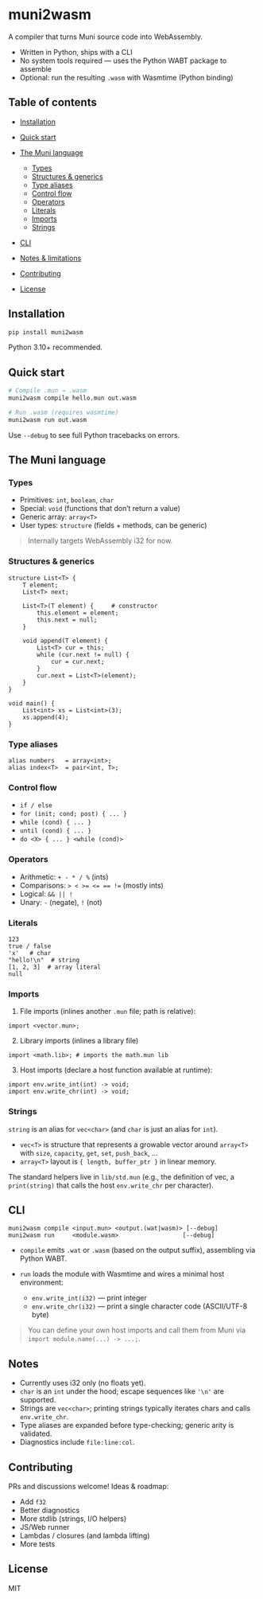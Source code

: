 # muni2wasm

A compiler that turns Muni source code into WebAssembly.

* Written in Python, ships with a CLI
* No system tools required — uses the Python WABT package to assemble
* Optional: run the resulting `.wasm` with Wasmtime (Python binding)

## Table of contents

* [Installation](#installation)
* [Quick start](#quick-start)
* [The Muni language](#the-muni-language)

  * [Types](#types)
  * [Structures & generics](#structures--generics)
  * [Type aliases](#type-aliases)
  * [Control flow](#control-flow)
  * [Operators](#operators)
  * [Literals](#literals)
  * [Imports](#imports)
  * [Strings](#strings)
* [CLI](#cli)
* [Notes & limitations](#notes--limitations)
* [Contributing](#contributing)
* [License](#license)

## Installation

```bash
pip install muni2wasm
```

Python 3.10+ recommended.


## Quick start

```bash
# Compile .mun → .wasm
muni2wasm compile hello.mun out.wasm

# Run .wasm (requires wasmtime)
muni2wasm run out.wasm
```

Use `--debug` to see full Python tracebacks on errors.

## The Muni language

### Types

* Primitives: `int`, `boolean`, `char`
* Special: `void` (functions that don’t return a value)
* Generic array: `array<T>`
* User types: `structure` (fields + methods, can be generic)

> Internally targets WebAssembly i32 for now.

### Structures & generics

```muni
structure List<T> {
    T element;
    List<T> next;

    List<T>(T element) {     # constructor
        this.element = element;
        this.next = null;
    }

    void append(T element) {
        List<T> cur = this;
        while (cur.next != null) {
            cur = cur.next;
        }
        cur.next = List<T>(element);
    }
}

void main() {
    List<int> xs = List<int>(3);
    xs.append(4);
}
```

### Type aliases

```muni
alias numbers   = array<int>;
alias index<T>  = pair<int, T>;
```

### Control flow

* `if / else`
* `for (init; cond; post) { ... }`
* `while (cond) { ... }`
* `until (cond) { ... }`
* `do <X> { ... } <while (cond)>`

### Operators

* Arithmetic: `+ - * / %` (ints)
* Comparisons: `> < >= <= == !=` (mostly ints)
* Logical: `&& || !`
* Unary: `-` (negate), `!` (not)

### Literals

```
123
true / false
'x'   # char
"hello!\n"  # string
[1, 2, 3]  # array literal
null
```

### Imports

1. File imports (inlines another `.mun` file; path is relative):

```muni
import <vector.mun>;
```

2. Library imports (inlines a library file)

```muni
import <math.lib>; # imports the math.mun lib
```


3. Host imports (declare a host function available at runtime):

```muni
import env.write_int(int) -> void;
import env.write_chr(int) -> void;
```

### Strings

`string` is an alias for `vec<char>` (and `char` is just an alias for `int`).

* `vec<T>` is structure that represents a growable vector around `array<T>` with `size`, `capacity`, `get`, `set`, `push_back`, …
* `array<T>` layout is `{ length, buffer_ptr }` in linear memory.

The standard helpers live in `lib/std.mun` (e.g., the definition of vec<T>, a `print(string)` that calls the host `env.write_chr` per character).

## CLI

```text
muni2wasm compile <input.mun> <output.(wat|wasm)> [--debug]
muni2wasm run     <module.wasm>                  [--debug]
```

* `compile` emits `.wat` or `.wasm` (based on the output suffix), assembling via Python WABT.
* `run` loads the module with Wasmtime and wires a minimal host environment:

  * `env.write_int(i32)` — print integer
  * `env.write_chr(i32)` — print a single character code (ASCII/UTF-8 byte)

> You can define your own host imports and call them from Muni via `import module.name(...) -> ...;`.

## Notes

* Currently uses i32 only (no floats yet).
* `char` is an `int` under the hood; escape sequences like `'\n'` are supported.
* Strings are `vec<char>`; printing strings typically iterates chars and calls `env.write_chr`.
* Type aliases are expanded before type-checking; generic arity is validated.
* Diagnostics include `file:line:col`.

## Contributing

PRs and discussions welcome! Ideas & roadmap:

* Add `f32`
* Better diagnostics
* More stdlib (strings, I/O helpers)
* JS/Web runner
* Lambdas / closures (and lambda lifting)
* More tests

## License

MIT
